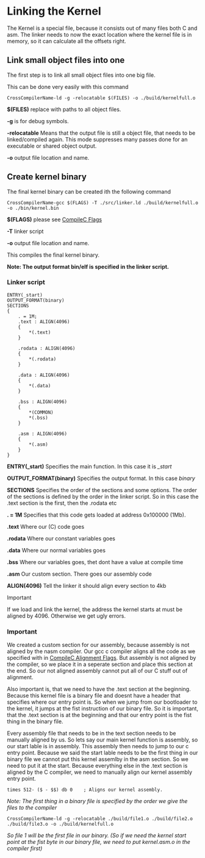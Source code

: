# Linking the Kernel
The Kernel is a special file, because it consists out of many files both C and asm. The linker needs to now the exact location where the kernel file is in memory, so it can calculate all the offsets right.

## Link small object files into one
The first step is to link all small object files into one big file.

This can be done very easily with this command
```
CrossCompilerName-ld -g -relocatable $(FILES) -o ./build/kernelfull.o
```

**$(FILES)** replace with paths to all object files.

**-g** is for debug symbols.

**-relocatable** Means that the output file is still a object file, that needs to be linked/compiled again. This mode suppresses many passes done for an executable or shared object output.

**-o** output file location and name.

## Create kernel binary
The final kernel binary can be created ith the following command
```
CrossCompilerName-gcc $(FLAGS) -T ./src/linker.ld ./build/kernelfull.o -o ./bin/kernel.bin
```

**$(FLAGS)** please see [CompileC Flags](compileC.md#FLAGS)

**-T** linker script

**-o** output file location and name.

This compiles the final kernel binary.

**Note: The output format bin/elf is specified in the linker script.**

### Linker script

```
ENTRY(_start)
OUTPUT_FORMAT(binary)
SECTIONS
{
    . = 1M;
    .text : ALIGN(4096)
    {
        *(.text)
    }

    .rodata : ALIGN(4096)
    {
        *(.rodata)
    }

    .data : ALIGN(4096)
    {
        *(.data)
    }

    .bss : ALIGN(4096)
    {
        *(COMMON)
        *(.bss)
    }

    .asm : ALIGN(4096)
    {
        *(.asm)
    }
}
```

**ENTRY(_start)** Specifies the main function. In this case it is *_start*

**OUTPUT_FORMAT(binary)** Specifies the output format. In this case *binary*

**SECTIONS** Specifies the order of the sections and some options. The order of the sections is defined by the order in the linker script. So in this case the .text section is the first, then the .rodata etc

**. = 1M** Specifies that this code gets loaded at address 0x100000 (1Mb).

**.text** Where our (C) code goes 

**.rodata** Where our constant variables goes

**.data** Where our normal variables goes

**.bss** Where our variables goes, thet dont have a value at compile time

**.asm** Our custom section. There goes our assembly code

**ALIGN(4096)** Tell the linker it should align every section to 4kb

>[!IMPORTANT]
> If we load and link the kernel, the address the kernel starts at must be aligned by 4096. Otherwise we get ugly errors.


### Important 

We created a custom section for our assembly, because assembly is not aligned by the nasm compiler. Our gcc c compiler aligns all the code as we specified with in [CompileC Alignment Flags](compileC.md#Alignmentflags). But assembly is not aligned by the compiler, so we place it in a seperate section and place this section at the end. So our not aligned assembly cannot put all of our C stuff out of alignment.

Also important is, that we need to have the .text section at the beginning. Because this kernel file is a binary file and doesnt have a header that specifies where our entry point is. So when we jump from our bootloader to the kernel, it jumps at the fist instruction of our binary file. So it is important, that the .text section is at the beginning and that our entry point is the fist thing in the binary file.

Every assembly file that needs to be in the text section needs to be manually aligned by us. So lets say our main kernel function is assembly, so our start lable is in assembly. This assembly then needs to jump to our c entry point. 
Because we said the start lable needs to be the first thing in our binary file we cannot put this kernel assemlby in the asm section. So we need to put it at the start. Because everything else in the .text section is aligned by the C compiler, we need to manually align our kernel assembly entry point.
``` assembly
times 512- ($ - $$) db 0 	; Aligns our kernel assembly.
```


*Note: The first thing in a binary file is specified by the order we give the files to the compiler*
```
CrossCompilerName-ld -g -relocatable ./build/file1.o ./build/file2.o ./build/file3.o -o ./build/kernelfull.o
```
*So file 1 will be the first file in our binary. (So if we need the kernel start point at the fist byte in our binary file, we need to put kernel.asm.o in the compiler first)*